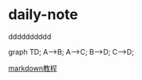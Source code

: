 # daily-note
dddddddddd

<script src="/js/mermaid.full.min.js"></script>

<div class="mermaid">
graph TD;
    A-->B;
    A-->C;
    B-->D;
    C-->D;
</div>



[markdown教程](https://www.jianshu.com/p/b9374bec083d)
